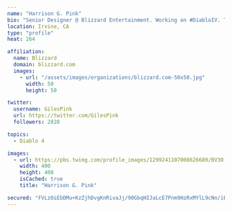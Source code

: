 ```yaml
---
name: "Harrison G. Pink"
bio: "Senior Designer @ Blizzard Entertainment. Working on #DiabloIV. Tall Bermudian 🇧🇲. Tiki-drink liker. Ex-Telltale, 2K. Personal account & opinions are my own."
location: Irvine, CA
type: "profile"
heat: 264

affiliation:
  name: Blizzard
  domain: blizzard.com
  images:
    - url: "/assets/images/organizations/blizzard.com-50x50.jpg"
      width: 50
      height: 50

twitter:
  username: GilesPink
  url: https://twitter.com/GilesPink
  followers: 2828

topics:
  - Diablo 4

images:
  - url: https://pbs.twimg.com/profile_images/1299241107008626689/BV3O-w7P_400x400.jpg
    width: 400
    height: 400
    isCached: true
    title: "Harrison G. Pink"

secured: "FVLzOiEbDMu+KzZjhDvgKnRivaJj/90GbqHIJaLcE7Pnm9HzRxMYlL9cNn/iEdWmlIK2XhGR9zPjk0eaQgAut05L/zj/YGh6hO+XkNFJoKMxmugxTmZAuAx0XU3I/qxNJcqMHmtcQTdn23nE6aXO5/zz7A4aRecL7NP0FBWwkrmCWhRW620q3rOVVQJgktM1/HFLDpBqAGx+meb6AjWCCDMwjrlkaW/j+QZZ4wHwzPxOmninGQAYpQom5XRbCI+7tqW7GcZmgXSEcvlW3BzjnC6G4LQoZztCnHmMoyrbYVP9SSfXFGDu/gvBhM2I2KRmKp/ULVXWg8nNzbMOJPitLJxgnK3yWdoEC0ZntDWhjPpy0Wp6wzT/2RjpJ4/kHTlQ;NtvJzM/uYqYYC13xl7xpHw=="
---
```


